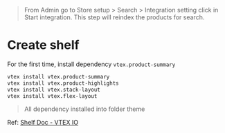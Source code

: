> From Admin go to Store setup > Search > Integration setting click in Start integration. This step will reindex the products for search.

# Create shelf
For the first time, install dependency `vtex.product-summary`



```sh
vtex install vtex.product-summary
vtex install vtex.product-highlights
vtex install vtex.stack-layout
vtex install vtex.flex-layout
```
>All dependency installed into folder theme


Ref: [Shelf Doc - VTEX IO](https://developers.vtex.com/vtex-developer-docs/docs/vtex-shelf)